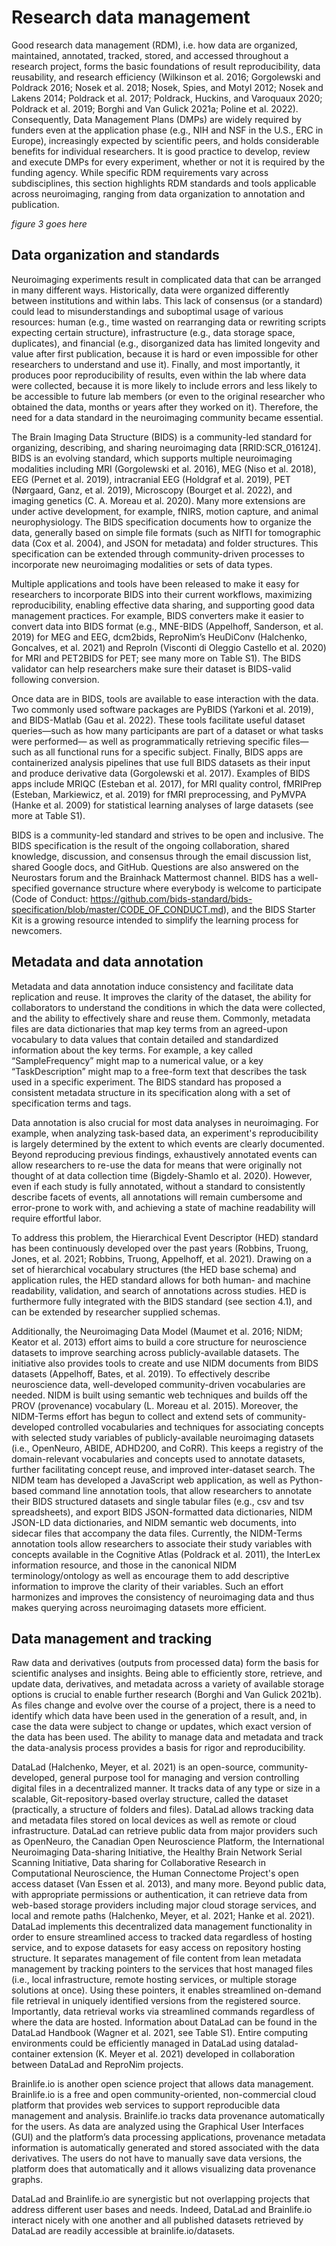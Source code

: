 Research data management
=========================================================

Good research data management (RDM), i.e. how data are organized, maintained, annotated, tracked, stored, and accessed throughout a research project, forms the basic foundations of result reproducibility, data reusability, and research efficiency (Wilkinson et al. 2016; Gorgolewski and Poldrack 2016; Nosek et al. 2018; Nosek, Spies, and Motyl 2012; Nosek and Lakens 2014; Poldrack et al. 2017; Poldrack, Huckins, and Varoquaux 2020; Poldrack et al. 2019; Borghi and Van Gulick 2021a; Poline et al. 2022). Consequently, Data Management Plans (DMPs) are widely required by funders even at the application phase (e.g., NIH and NSF in the U.S., ERC in Europe), increasingly expected by scientific peers, and holds considerable benefits for individual researchers. It is good practice to develop, review and execute DMPs for every experiment, whether or not it is required by the funding agency. While specific RDM requirements vary across subdisciplines, this section highlights RDM standards and tools applicable across neuroimaging, ranging from data organization to annotation and publication.

_figure 3 goes here_

## Data organization and standards
Neuroimaging experiments result in complicated data that can be arranged in many different ways. Historically, data were organized differently between institutions and within labs. This lack of consensus (or a standard) could lead to misunderstandings and suboptimal usage of various resources: human (e.g., time wasted on rearranging data or rewriting scripts expecting certain structure), infrastructure (e.g., data storage space, duplicates), and financial (e.g., disorganized data has limited longevity and value after first publication, because it is hard or even impossible for other researchers to understand and use it). Finally, and most importantly, it produces poor reproducibility of results, even within the lab where data were collected, because it is more likely to include errors and less likely to be accessible to future lab members (or even to the original researcher who obtained the data, months or years after they worked on it). Therefore, the need for a data standard in the neuroimaging community became essential.
 
The Brain Imaging Data Structure (BIDS) is a community-led standard for organizing, describing, and sharing neuroimaging data [RRID:SCR_016124]. BIDS is an evolving standard, which supports multiple neuroimaging modalities including MRI (Gorgolewski et al. 2016), MEG (Niso et al. 2018), EEG (Pernet et al. 2019), intracranial EEG (Holdgraf et al. 2019), PET (Nørgaard, Ganz, et al. 2019), Microscopy (Bourget et al. 2022), and imaging genetics (C. A. Moreau et al. 2020). Many more extensions are under active development, for example, fNIRS, motion capture, and animal neurophysiology. The BIDS specification documents how to organize the data, generally based on simple file formats (such as NIfTI for tomographic data (Cox et al. 2004), and JSON for metadata) and folder structures. This specification can be extended through community-driven processes to incorporate new neuroimaging modalities or sets of data types. 
 
Multiple applications and tools have been released to make it easy for researchers to incorporate BIDS into their current workflows, maximizing reproducibility, enabling effective data sharing, and supporting good data management practices. For example, BIDS converters make it easier to convert data into BIDS format (e.g., MNE-BIDS (Appelhoff, Sanderson, et al. 2019) for MEG and EEG, dcm2bids, ReproNim’s HeuDiConv (Halchenko, Goncalves, et al. 2021) and ReproIn (Visconti di Oleggio Castello et al. 2020) for MRI and PET2BIDS for PET; see many more on Table S1). The BIDS validator can help researchers make sure their dataset is BIDS-valid following conversion.
 
Once data are in BIDS, tools are available to ease interaction with the data. Two commonly used software packages are PyBIDS (Yarkoni et al. 2019), and BIDS-Matlab (Gau et al. 2022). These tools facilitate useful dataset queries—such as how many participants are part of a dataset or what tasks were performed— as well as programmatically retrieving specific files—such as all functional runs for a specific subject. Finally, BIDS apps are containerized analysis pipelines that use full BIDS datasets as their input and produce derivative data (Gorgolewski et al. 2017). Examples of BIDS apps include MRIQC (Esteban et al. 2017), for MRI quality control, fMRIPrep (Esteban, Markiewicz, et al. 2019) for fMRI preprocessing, and PyMVPA (Hanke et al. 2009) for statistical learning analyses of large datasets (see more at Table S1).
 
BIDS is a community-led standard and strives to be open and inclusive. The BIDS specification is the result of the ongoing collaboration, shared knowledge, discussion, and consensus through the email discussion list, shared Google docs, and GitHub. Questions are also answered on the Neurostars forum and the Brainhack Mattermost channel. BIDS has a well-specified governance structure where everybody is welcome to participate (Code of Conduct: https://github.com/bids-standard/bids-specification/blob/master/CODE_OF_CONDUCT.md), and the BIDS Starter Kit is a growing resource intended to simplify the learning process for newcomers.
 
## Metadata and data annotation

Metadata and data annotation induce consistency and facilitate data replication and reuse. It improves the clarity of the dataset, the ability for collaborators to understand the conditions in which the data were collected, and the ability to effectively share and reuse them. Commonly, metadata files are data dictionaries that map key terms from an agreed-upon vocabulary to data values that contain detailed and standardized information about the key terms. For example, a key called “SampleFrequency” might map to a numerical value, or a key “TaskDescription” might map to a free-form text that describes the task used in a specific experiment. The BIDS standard has proposed a consistent metadata structure in its specification along with a set of specification terms and tags. 
 
Data annotation is also crucial for most data analyses in neuroimaging. For example, when analyzing task-based data, an experiment's reproducibility is largely determined by the extent to which events are clearly documented. Beyond reproducing previous findings, exhaustively annotated events can allow researchers to re-use the data for means that were originally not thought of at data collection time (Bigdely-Shamlo et al. 2020). However, even if each study is fully annotated, without a standard to consistently describe facets of events, all annotations will remain cumbersome and error-prone to work with, and achieving a state of machine readability will require effortful labor.
 
To address this problem, the Hierarchical Event Descriptor (HED) standard has been continuously developed over the past years (Robbins, Truong, Jones, et al. 2021; Robbins, Truong, Appelhoff, et al. 2021). Drawing on a set of hierarchical vocabulary structures (the HED base schema) and application rules, the HED standard allows for both human- and machine readability, validation, and search of annotations across studies. HED is furthermore fully integrated with the BIDS standard (see section 4.1), and can be extended by researcher supplied schemas.
 
Additionally, the Neuroimaging Data Model (Maumet et al. 2016; NIDM; Keator et al. 2013) effort aims to build a core structure for neuroscience datasets to improve searching across publicly-available datasets. The initiative also provides tools to create and use NIDM documents from BIDS datasets (Appelhoff, Bates, et al. 2019). To effectively describe neuroscience data, well-developed community-driven vocabularies are needed. NIDM is built using semantic web techniques and builds off the PROV (provenance) vocabulary (L. Moreau et al. 2015). Moreover, the NIDM-Terms effort has begun to collect and extend sets of community-developed controlled vocabularies and techniques for associating concepts with selected study variables of publicly-available neuroimaging datasets (i.e., OpenNeuro, ABIDE, ADHD200, and CoRR). This keeps a registry of the domain-relevant vocabularies and concepts used to annotate datasets, further facilitating concept reuse, and improved inter-dataset search. The NIDM team has developed a JavaScript web application, as well as Python-based command line annotation tools, that allow researchers to annotate their BIDS structured datasets and single tabular files (e.g., csv and tsv spreadsheets), and export BIDS JSON-formatted data dictionaries, NIDM JSON-LD data dictionaries, and NIDM semantic web documents, into sidecar files that accompany the data files. Currently, the NIDM-Terms annotation tools allow researchers to associate their study variables with concepts available in the Cognitive Atlas (Poldrack et al. 2011), the InterLex information resource, and those in the canonical NIDM terminology/ontology as well as encourage them to add descriptive information to improve the clarity of their variables. Such an effort harmonizes and improves the consistency of neuroimaging data and thus makes querying across neuroimaging datasets more efficient.
 
## Data management and tracking

Raw data and derivatives (outputs from processed data) form the basis for scientific analyses and insights. Being able to efficiently store, retrieve, and update data, derivatives, and metadata across a variety of available storage options is crucial to enable further research (Borghi and Van Gulick 2021b). As files change and evolve over the course of a project, there is a need to identify which data have been used in the generation of a result, and, in case the data were subject to change or updates, which exact version of the data has been used. The ability to manage data and metadata and track the data-analysis process provides a basis for rigor and reproducibility.
 
DataLad (Halchenko, Meyer, et al. 2021) is an open-source, community-developed, general purpose tool for managing and version controlling digital files in a decentralized manner. It tracks data of any type or size in a scalable, Git-repository-based overlay structure, called the dataset (practically, a structure of folders and files). DataLad allows tracking data and metadata files stored on local devices as well as remote or cloud infrastructure. DataLad can retrieve public data from major providers such as OpenNeuro, the Canadian Open Neuroscience Platform, the International Neuroimaging Data-sharing Initiative, the Healthy Brain Network Serial Scanning Initiative, Data sharing for Collaborative Research in Computational Neuroscience, the Human Connectome Project's open access dataset (Van Essen et al. 2013), and many more. Beyond public data, with appropriate permissions or authentication, it can retrieve data from web-based storage providers including major cloud storage services, and local and remote paths (Halchenko, Meyer, et al. 2021; Hanke et al. 2021). DataLad implements this decentralized data management functionality in order to ensure streamlined access to tracked data regardless of hosting service, and to expose datasets for easy access on repository hosting structure. It separates management of file content from lean metadata management by tracking pointers to the services that host managed files (i.e., local infrastructure, remote hosting services, or multiple storage solutions at once). Using these pointers, it enables streamlined on-demand file retrieval in uniquely identified versions from the registered source. Importantly, data retrieval works via streamlined commands regardless of where the data are hosted. Information about DataLad can be found in the DataLad Handbook (Wagner et al. 2021, see Table S1). Entire computing environments could be efficiently managed in DataLad using datalad-container extension (K. Meyer et al. 2021) developed in collaboration between DataLad and ReproNim projects.
 
Brainlife.io is another open science project that allows data management. Brainlife.io is a free and open community-oriented, non-commercial cloud platform that provides web services to support reproducible data management and analysis. Brainlife.io tracks data provenance automatically for the users. As data are analyzed using the Graphical User Interfaces (GUI) and the platform’s data processing applications, provenance metadata information is automatically generated and stored associated with the data derivatives. The users do not have to manually save data versions, the platform does that automatically and it allows visualizing data provenance graphs. 
 
DataLad and Brainlife.io are synergistic but not overlapping projects that address different user bases and needs. Indeed, DataLad and Brainlife.io interact nicely with one another and all published datasets retrieved by DataLad are readily accessible at brainlife.io/datasets.
